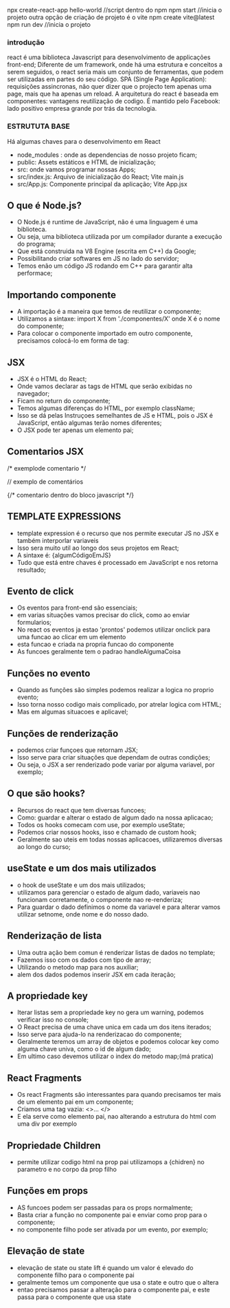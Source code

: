 npx create-react-app hello-world //script dentro do npm
npm start //inicia o projeto
outra opção de criação de projeto é o vite
npm create vite@latest
npm run dev //inicia o projeto

### introdução
react é uma biblioteca Javascript para desenvolvimento 
de applicações front-end;
Diferente de um framework, onde há uma estrutura e conceitos a serem seguidos, o react seria mais um conjunto de ferramentas, que podem ser utilizadas em partes do seu código.
SPA (Single Page Application): requisições assincronas, não quer dizer que o projecto tem apenas uma page, mais que ha apenas um reload.
A arquitetura do react é baseada em componentes: vantagens reutilização de codigo.
É mantido pelo Facebook: lado positivo empresa grande por trás da tecnologia.

### ESTRUTUTA BASE

Há algumas chaves para o desenvolvimento em React
* node_modules : onde as dependencias de nosso projeto ficam;
* public: Assets estáticos e HTML de inicialização;
* src: onde vamos programar nossas Apps;
* src/index.js: Arquivo de inicialização do React; Vite main.js
* src/App.js: Componente principal da aplicação; Vite App.jsx

## O que é Node.js?
* O Node.js é runtime de JavaScript, não é uma linguagem é uma biblioteca.
* Ou seja, uma biblioteca utilizada por um compilador durante a execução do programa;
* Que está construida na V8 Engine (escrita em C++) da Google;
* Possibilitando criar softwares em JS no lado do servidor;
* Temos enão um código JS rodando em C++ para garantir alta performace;

## Importando componente
* A importação é a maneira que temos de reutilizar o componente;
* Utilizamos a sintaxe: import X from './componentes/X' onde X é o nome do componente;
* Para colocar o componente importado em outro componente, precisamos colocá-lo em forma de tag: <FirstComponent />

## JSX 
* JSX é o HTML do React;
* Onde vamos declarar as tags de HTML que serão exibidas no navegador;
* Ficam no return do componente;
* Temos algumas diferenças do HTML, por exemplo className;
* Isso se dá pelas Instruçoes semelhantes de JS e HTML,  pois o JSX é JavaScript, então algumas terão nomes diferentes;
* O JSX pode ter apenas um elemento pai;

## Comentarios JSX

/*
exemplode comentario 
*/

// exemplo de comentários 

{/* comentario dentro do bloco javascript */}

## TEMPLATE EXPRESSIONS
* template expression é o recurso que nos permite executar JS no JSX e também interporlar variaveis
* Isso sera muito util ao longo dos seus projetos em React;
* A sintaxe é: {algumCódigoEmJS}
* Tudo que está entre chaves é processado em JavaScript e nos retorna resultado;

## Evento de click
* Os eventos para front-end são essenciais;
* em varias situações vamos precisar do click, como ao enviar formularios;
* No react os eventos ja estao 'prontos' podemos utilizar onclick para uma funcao ao clicar em um elemento
* esta funcao e criada na propria funcao do componente
* As funcoes geralmente tem o padrao handleAlgumaCoisa

## Funções no evento
* Quando as funções são simples podemos realizar a logica no proprio evento;
* Isso torna nosso codigo mais complicado, por atrelar logica com HTML;
* Mas em algumas situacoes e aplicavel;

## Funções de renderização
* podemos criar funçoes que retornam JSX;
* Isso serve para criar situações que dependam de outras condições;
* Ou seja, o JSX a ser renderizado pode variar por alguma variavel, por exemplo;

## O que são hooks?
* Recursos do react que tem diversas funcoes;
* Como: guardar e alterar o estado de algum dado na nossa aplicacao;
* Todos os hooks comecam com use, por exemplo useState;
* Podemos criar nossos hooks, isso e chamado de custom hook;
* Geralmente sao uteis em todas nossas aplicacoes, utilizaremos diversas ao longo do curso;

## useState e um dos mais utilizados
* o hook de useState e um dos mais utilizados;
* utilizamos para gerenciar o estado de algum dado, variaveis nao funcionam corretamente, o componente nao re-renderiza;
* Para guardar o dado definimos o nome da variavel e para alterar vamos utilizar setnome, onde nome e do nosso dado.

## Renderização de lista
* Uma outra ação bem comun é renderizar listas de dados no template;
* Fazemos isso com os dados com tipo de array;
* Utilizando o metodo map para nos auxiliar;
* alem dos dados podemos inserir JSX em cada iteração;

## A propriedade key
* Iterar  listas sem a propriedade key no gera um warning, podemos verificar isso no console;
* O React precisa de uma chave unica em cada um dos itens iterados;
* Isso serve para ajuda-lo na renderizacao do componente;
* Geralmente teremos um array de objetos e podemos colocar key como alguma chave univa, como o id de algum dado;
* Em ultimo caso devemos utilizar o index do metodo map;(má pratica)

## React Fragments
* Os react Fragments são interessantes para quando precisamos ter mais de um elemento pai em um componente;
* Criamos uma tag vazia: <>... </>
* E ela serve como elemento pai, nao alterando a estrutura do html com uma div por exemplo

## Propriedade Children
* permite utilizar codigo html na prop pai utilizamops a {chidren} no parametro e no corpo da prop filho

## Funções em props
* AS funcoes podem ser passadas para os props normalmente;
* Basta criar a função no componente pai e enviar como prop para o componente;
* no componente filho pode ser ativada por um evento, por exemplo;

## Elevação de state
* elevação de state ou state lift é quando um valor é elevado do componente filho para o componente pai
* geralmente temos um componente que usa o state e outro que o altera
* entao precisamos passar a alteração para o componente pai, e este passa para o componente que usa state









